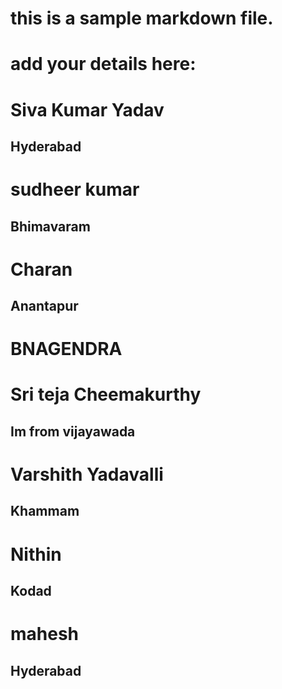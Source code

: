 
# this is a sample markdown file. 
# add your details here: 
# Siva Kumar Yadav
## Hyderabad
# sudheer kumar
## Bhimavaram
# Charan
## Anantapur
# BNAGENDRA
# Sri teja Cheemakurthy
## Im from vijayawada
# Varshith Yadavalli
## Khammam
# Nithin
## Kodad
# mahesh
## Hyderabad

